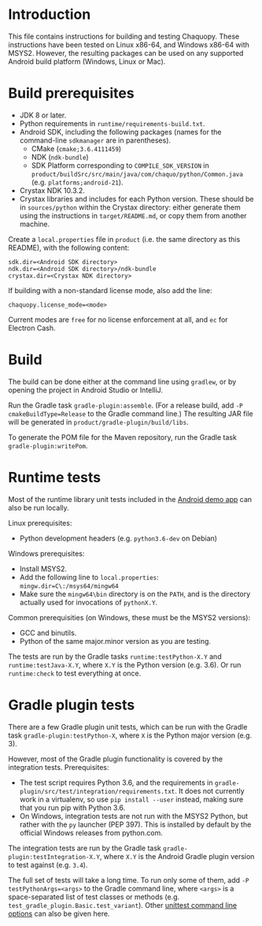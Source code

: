 # Introduction

This file contains instructions for building and testing Chaquopy. These instructions have been
tested on Linux x86-64, and Windows x86-64 with MSYS2. However, the resulting packages can be
used on any supported Android build platform (Windows, Linux or Mac).


# Build prerequisites

* JDK 8 or later.
* Python requirements in `runtime/requirements-build.txt`.
* Android SDK, including the following packages (names for the command-line `sdkmanager` are in
  parentheses).
   * CMake (`cmake;3.6.4111459`)
   * NDK (`ndk-bundle`)
   * SDK Platform corresponding to `COMPILE_SDK_VERSION` in
     `product/buildSrc/src/main/java/com/chaquo/python/Common.java` (e.g.
     `platforms;android-21`).
* Crystax NDK 10.3.2.
* Crystax libraries and includes for each Python version. These should be in `sources/python`
  within the Crystax directory: either generate them using the instructions in
  `target/README.md`, or copy them from another machine.

Create a `local.properties` file in `product` (i.e. the same directory as this README), with
the following content:

    sdk.dir=<Android SDK directory>
    ndk.dir=<Android SDK directory>/ndk-bundle
    crystax.dir=<Crystax NDK directory>

If building with a non-standard license mode, also add the line:

    chaquopy.license_mode=<mode>

Current modes are `free` for no license enforcement at all, and `ec` for Electron Cash.


# Build

The build can be done either at the command line using `gradlew`, or by opening the project in
Android Studio or IntelliJ.

Run the Gradle task `gradle-plugin:assemble`. (For a release build, add `-P
cmakeBuildType=Release` to the Gradle command line.) The resulting JAR file will be generated
in `product/gradle-plugin/build/libs`.

To generate the POM file for the Maven repository, run the Gradle task
`gradle-plugin:writePom`.


# Runtime tests

Most of the runtime library unit tests included in the [Android demo
app](https://github.com/chaquo/chaquopy/) can also be run locally.

Linux prerequisites:

* Python development headers (e.g. `python3.6-dev` on Debian)

Windows prerequisites:

* Install MSYS2.
* Add the following line to `local.properties`: `mingw.dir=C\:/msys64/mingw64`
* Make sure the `mingw64\bin` directory is on the `PATH`, and is the directory actually used
  for invocations of `pythonX.Y`.

Common prerequisities (on Windows, these must be the MSYS2 versions):

* GCC and binutils.
* Python of the same major.minor version as you are testing.

The tests are run by the Gradle tasks `runtime:testPython-X.Y` and `runtime:testJava-X.Y`,
where `X.Y` is the Python version (e.g. 3.6). Or run `runtime:check` to test everything at
once.


# Gradle plugin tests

There are a few Gradle plugin unit tests, which can be run with the Gradle task
`gradle-plugin:testPython-X`, where `X` is the Python major version (e.g. 3).

However, most of the Gradle plugin functionality is covered by the integration tests.
Prerequisites:

* The test script requires Python 3.6, and the requirements in
  `gradle-plugin/src/test/integration/requirements.txt`. It does not currently work in a
  virtualenv, so use `pip install --user` instead, making sure that you run pip with Python
  3.6.
* On Windows, integration tests are not run with the MSYS2 Python, but rather with the `py`
  launcher (PEP 397). This is installed by default by the official Windows releases from
  python.com.

The integration tests are run by the Gradle task `gradle-plugin:testIntegration-X.Y`, where
`X.Y` is the Android Gradle plugin version to test against (e.g. `3.4`).

The full set of tests will take a long time. To run only some of them, add `-P
testPythonArgs=<args>` to the Gradle command line, where `<args>` is a space-separated list of
test classes or methods (e.g. `test_gradle_plugin.Basic.test_variant`). Other [unittest command
line options](https://docs.python.org/3/library/unittest.html#command-line-interface) can also
be given here.
